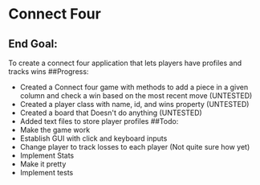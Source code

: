 # Connect Four
## End Goal:
To create a connect four application that lets players have profiles and tracks wins
##Progress:
* Created a Connect four game with methods to add a piece in a given column and check a win based on the most recent move (UNTESTED)
* Created a player class with name, id, and wins property (UNTESTED)
* Created a board that Doesn't do anything (UNTESTED)
* Added text files to store player profiles
##Todo:
* Make the game work
* Establish GUI with click and keyboard inputs
* Change player to track losses to each player (Not quite sure how yet)
* Implement Stats
* Make it pretty
* Implement tests
